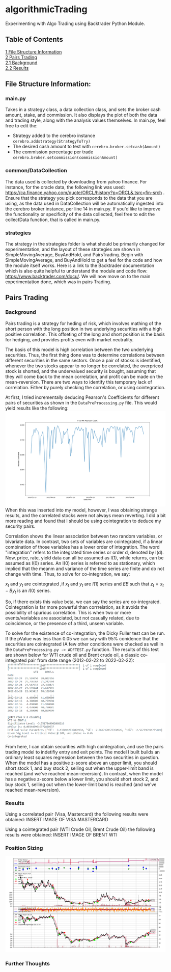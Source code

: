 # algorithmicTrading
Experimenting with Algo Trading using Backtrader Python Module.

## Table of Contents
[1 File Structure Information](#File-Structure-Information)  
[2 Pairs Trading](#Pairs-Trading)  
[2.1 Background](#Background)  
[2.2 Results](#Results)   

## File Structure Information:
### main.py 
Takes in a strategy class, a data collection class, and sets the broker cash amount, stake, and commission. It also displays the plot of both the data and trading style, along with the analysis values themselves. In main.py, feel free to edit the:
* Strategy added to the cerebro instance ```cerebro.addstrategy(StrategyToTry)```
* The desired cash amount to test with  ``` cerebro.broker.setcash(Amount) ```
* The commission percentage per trade ``` cerebro.broker.setcommission(commissionAmount) ```

### common/DataCollection
The data used is collected by downloading from yahoo finance. For instance, for the oracle data, the following link was used: https://ca.finance.yahoo.com/quote/ORCL/history?p=ORCL&.tsrc=fin-srch . Ensure that the strategy you pick corresponds to the data that you are using, as the data used in DataCollection will be automatically ingested into the cerebro broker instance, per line 14 in main.py. If you'd like to improve the functionality or specificity of the data collected, feel free to edit the collectData function, that is called in main.py.

### strategies
The strategy in the strategies folder is what should be primarily changed for experimentation, and the layout of these strategies are shown in SimpleMovingAverage, BuyAndHold, and PairsTrading. Begin with SimpleMovingAverage, and BuyAndHold to get a feel for the code and how the module itself works. Here is a link to the Backtrader documentation which is also quite helpful to understand the module and code flow: https://www.backtrader.com/docu/.
We will now move on to the main experimentation done, which was in pairs Trading.

## Pairs Trading
### Background
Pairs trading is a strategy for heding of risk, which involves mathing of the short person with the long position in two underlying securities with a high positive correlation. This offseting of the long and short position is the basis for hedging, and provides profits even with market neutrality. 

The basis of this model is high correlation between the two underlying securities. Thus, the first thing done was to determine correlations between different securities in the same sectors. Once a pair of stocks is identified, whenever the two stocks appear to no longer be correlated, the overpriced stock is shorted, and the undervalued security is bought, assuming that they will come back to the mean correlation, and profit can be made on the mean-reversion. There are two ways to identify this temporary lack of correlation. Either by purely checking the correlation, or using cointegration.

At first, I tried incrementally deducing Pearson's Coefficients for different pairs of securities as shown in the ```DataPreProcessing.py``` file. This would yield results like the following: 
![Figure_1](assets/Figure_1.png)
When this was inserted into my model, however, I was obtaining strange results, and the correlated stocks were not always mean reverting. I did a bit more reading and found that I should be using cointegration to deduce my security pairs.

Correlation shows the linear association between two random variables, or bivariate data. In contrast, two sets of variables are cointegrated, if a linear combination of those variables has a lower order of integration. The word "integration" refers to the integrated time series or order d, denoted by I(d). Now, price, rate, yield data can all be assumed as I(1), while returns, can be assumed as I(0) series. An I(0) series is referred to as stationary, which implied that the meanm and variance of the time series are finite and do not change with time. Thus, to solve for co-integration, we say:

$x_t$ and $y_t$ are cointegrated ,if $x_t$ and $y_t$ are $I(1)$ series and $EB$ such that $z_t = x_t - By_t$ is an $I(0)$ series.

So, if there exists this value beta, we can say the series are co-integrated. Cointegration is far more powerful than corrrelation, as it avoids the possibility of spurious correlation. This is when two or more events/variables are associated, but not casually related, due to coincidence, or the presence of a third, unseen variable.

To solve for the existence of co-integration, the Dicky Fuller test can be run. If the pValue was less than 0.05 we can say with 95% conidence that the securities are cointegrated (A few other conditions were checked as well in the ```DataPreProcessing.py -> ADFTEST.py``` function. The results of this test are shown below for WTI crude oil and Brent crude oil, a classic co-integrated pair from date range (2012-02-22 to 2022-02-22):
![Figure_2](assets/Figure_2.png)

From here, I can obtain securities with high cointegration, and use the pairs trading model to indetifiy entry and exit points. The model I built builds an ordinary least squares regression between the two securities in question. When the model has a positive z-score above an upper limit, you should short stock 1, and buy stock 2, selling out when the upper-limit band is reached (and we've reached mean-reversion). In contrast, when the model has a negative z-score below a lower limit, you should short stock 2, and buy stock 1, selling out when the lower-limit band is reached (and we've reached mean-reversion).

### Results
Using a correlated pair (Visa, Mastercard) the following results were obtained:
INSERT IMAGE OF VISA MASTERCARD

Using a cointegrated pair (WTI Crude Oil, Brent Crude Oil) the following results were obtained:
INSERT IMAGE OF BRENT WTI

### Position Sizing
![Figure_5](assets/Figure_5.png)
### Further Thoughts
